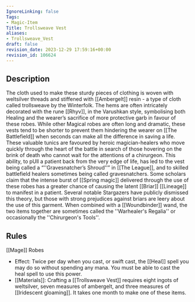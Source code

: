 ```yaml
---
IgnoreLinking: false
Tags:
- Magic-Item
Title: Trollsweave Vest
aliases:
- Trollsweave_Vest
draft: false
revision_date: 2023-12-29 17:59:16+00:00
revision_id: 106624
---
```


## Description
The cloth used to make these sturdy pieces of clothing is woven with weltsilver threads and stiffened with [[Ambergelt]] resin - a type of cloth called trollsweave by the Winterfolk. The hems are often intricately decorated with the rune [[Rhyv]], in the Varushkan style, symbolising both Healing and the wearer’s sacrifice of more protective garb in favour of these robes. While other Magical robes are often long and dramatic, these vests tend to be shorter to prevent them hindering the wearer on [[The Battlefield]] when seconds can make all the difference in saving a life. 
These valuable tunics are favoured by heroic magician-healers who move quickly through the heart of the battle in search of those hovering on the brink of death who cannot wait for the attentions of a chirurgeon. This ability, to pUll a patient back from the very edge of life, has led to the vest being called a “''Gravesnatcher’s Shroud''” in [[The League]], and to skilled battlefield healers sometimes being called gravesnatchers. 
Some scholars claim that the intense burst of [[Spring magic]] delivered through the use of these robes has a greater chance of causing the latent [[Briar]] [[Lineage]] to manifest in a patient. Several notable Stargazers have publicly dismissed this theory, but those with strong prejudices against briars are leery about the use of this garment. 
When combined with a [[Woundbinder]] wand, the two items together are sometimes called the ''Warhealer's Regalia'' or occasionally the ''Chirurgeon's Tools''.
## Rules
[[Mage]] Robes
* Effect: Twice per day when you cast, or swift cast, the [[Heal]] spell you may do so without spending any mana. You must be able to cast the heal spell to use this power.
* [[Materials]]: Crafting a [[Trollsweave Vest]] requires eight ingots of weltsilver, seven measures of ambergelt, and three measures of [[Iridescent gloaming]]. It takes one month to make one of these items.